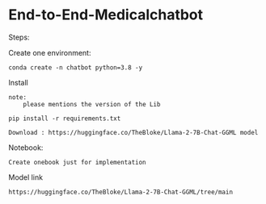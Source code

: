# End-to-End-Medicalchatbot

Steps:

Create one environment:

    conda create -n chatbot python=3.8 -y

Install

    note:
        please mentions the version of the Lib
    
    pip install -r requirements.txt  

    Download : https://huggingface.co/TheBloke/Llama-2-7B-Chat-GGML model

Notebook:
    
    Create onebook just for implementation

Model link 

    https://huggingface.co/TheBloke/Llama-2-7B-Chat-GGML/tree/main



